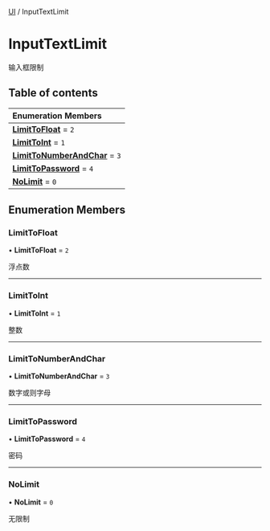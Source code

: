 [UI](../groups/Core.UI.md) / InputTextLimit

# InputTextLimit <Badge type="tip" text="Enumeration" /> <Score text="InputTextLimit" />

输入框限制

## Table of contents

| Enumeration Members |
| :-----|
| **[LimitToFloat](mw.InputTextLimit.md#limittofloat)** = ``2`` <br> |
| **[LimitToInt](mw.InputTextLimit.md#limittoint)** = ``1`` <br> |
| **[LimitToNumberAndChar](mw.InputTextLimit.md#limittonumberandchar)** = ``3`` <br> |
| **[LimitToPassword](mw.InputTextLimit.md#limittopassword)** = ``4`` <br> |
| **[NoLimit](mw.InputTextLimit.md#nolimit)** = ``0`` <br> |

## Enumeration Members

### LimitToFloat <Score text="LimitToFloat" /> 

• **LimitToFloat** = ``2``

浮点数

___

### LimitToInt <Score text="LimitToInt" /> 

• **LimitToInt** = ``1``

整数

___

### LimitToNumberAndChar <Score text="LimitToNumberAndChar" /> 

• **LimitToNumberAndChar** = ``3``

数字或则字母

___

### LimitToPassword <Score text="LimitToPassword" /> 

• **LimitToPassword** = ``4``

密码

___

### NoLimit <Score text="NoLimit" /> 

• **NoLimit** = ``0``

无限制

